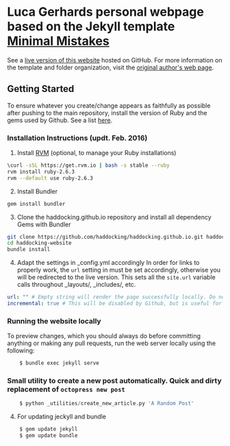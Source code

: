 # Luca Gerhards personal webpage based on the Jekyll template [Minimal Mistakes](http://mmistakes.github.io/minimal-mistakes)

See a [live version of this website](http://das0mann.github.io/) hosted on GitHub.
For more information on the template and folder organization, visit the [original author's
web page](http://mmistakes.github.io/minimal-mistakes/theme-setup/).

## Getting Started

To ensure whatever you create/change appears as faithfully as possible after pushing to the main repository, install the version of Ruby and the gems used by Github. See a list [here](https://pages.github.com/versions/).

### Installation Instructions (updt. Feb. 2016)

1. Install [RVM](https://rvm.io) (optional, to manage your Ruby installations)
```bash
\curl -sSL https://get.rvm.io | bash -s stable --ruby
rvm install ruby-2.6.3
rvm --default use ruby-2.6.3
```

2. Install Bundler
```bash
gem install bundler
```

3. Clone the haddocking.github.io repository and install all dependency Gems with Bundler

```bash
git clone https://github.com/haddocking/haddocking.github.io.git haddocking-website
cd haddocking-website
bundle install
```

4. Adapt the settings in _config.yml accordingly
In order for links to properly work, the `url` setting in must be set accordingly, otherwise you will be redirected to the live version. This sets all the `site.url` variable calls throughout _layouts/,  _includes/, etc.

```yaml
url: "" # Empty string will render the page successfully locally. Do not commit it to the main repository!
incremental: true # This will be disabled by Github, but is useful for testing changes locally!
```

### Running the website locally

To preview changes, which you should always do before committing anything or making any pull requests, run the web server locally using the following:

```bash --login
    $ bundle exec jekyll serve
```

### Small utility to create a new post automatically. Quick and dirty replacement of `octopress new post`

```python
    $ python _utilities/create_new_article.py 'A Random Post'
```

4. For updating jeckyll and bundle

```bash
    $ gem update jekyll
    $ gem update bundle 
